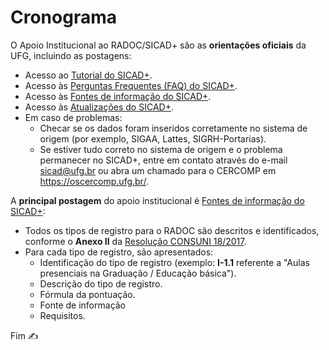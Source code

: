 # Cronograma

O Apoio Institucional ao RADOC/SICAD+ são as **orientações oficiais** da UFG, incluindo as postagens:
- Acesso ao [Tutorial do SICAD+](https://cercomp.ufg.br/p/40704-tutorial-sicad).
- Acesso às [Perguntas Frequentes (FAQ) do SICAD+](https://cercomp.ufg.br/p/41772-faq-perguntas-frequentes-sicad).
- Acesso às [Fontes de informação do SICAD+](https://cercomp.ufg.br/p/mapeamento-sicad).
- Acesso às [Atualizações do SICAD+](https://cercomp.ufg.br/p/versoes-sicad).
- Em caso de problemas:
  - Checar se os dados foram inseridos corretamente no sistema de origem (por exemplo, SIGAA, Lattes, SIGRH-Portarias).
  - Se estiver tudo correto no sistema de origem e o problema permanecer no SICAD+, entre em contato através do e-mail sicad@ufg.br ou abra um chamado para o CERCOMP em https://oscercomp.ufg.br/.

A **principal postagem** do apoio institucional é [Fontes de informação do SICAD+](https://cercomp.ufg.br/p/mapeamento-sicad):
- Todos os tipos de registro para o RADOC são descritos e identificados, conforme o **Anexo II** da [Resolução CONSUNI 18/2017](https://sistemas.ufg.br/consultas_publicas/resolucoes/arquivos/Resolucao_CONSUNI_2017_0018.pdf).
- Para cada tipo de registro, são apresentados:
  - Identificação do tipo de registro (exemplo: **I-1.1** referente a "Aulas presenciais na Graduação / Educação básica").
  - Descrição do tipo de registro.
  - Fórmula da pontuação.
  - Fonte de informação
  - Requisitos.

Fim &#9997;
